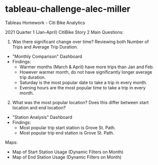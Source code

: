 # tableau-challenge-alec-miller
Tableau Homework - Citi Bike Analytics

2021 Quarter 1 (Jan-April) CitiBike Story
2 Main Questions:
1) Was there significant change over time? Reviewing both Number of Trips and Average Trip Duration.
- "Monthly Comparison" Dashboard
- Findings:
  - Warmer months (March & April) have more trips than Jan and Feb.
  - However warmer month, do not have significantly longer average trip duration.
  - Saturday is the most popular date to take a trip in every month.
  - Evening hours are the most popular time to take a trip in every month.
2) What was the most popular location? Does this differ between start location and end location?
- "Station Analysis" Dashboard
- Findings:
  - Most popular trip start station is Grove St. Path.
  - Most popular trip end station is Grove St. Path.

Maps:
- Map of Start Station Usage (Dynamic Filters on Month)
- Map of End Station Usage (Dynamic Filters on Month)
